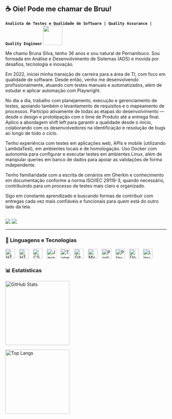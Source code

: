 ## ☕ Oie! Pode me chamar de Bruu!
**`Analista de Testes e Qualidade de Software | Quality Assurance | Quality Engineer`** <img src="https://media3.giphy.com/media/v1.Y2lkPTc5MGI3NjExOGYxeXowZmprbHJveTdzZjEwdHFxZmF0am5nNzAwdGxpNmJ6OGhrYSZlcD12MV9pbnRlcm5hbF9naWZfYnlfaWQmY3Q9cw/sY9u2YefeMdWHvoc7K/giphy.gif" width="60"></em></p>

Me chamo Bruna Silva, tenho 36 anos e sou natural de Pernambuco. Sou formada em Análise e Desenvolvimento de Sistemas (ADS) e movida por desafios, tecnologia e inovação.

Em 2022, iniciei minha transição de carreira para a área de TI, com foco em qualidade de software. Desde então, venho me desenvolvendo profissionalmente, atuando com testes manuais e automatizados, além de estudar e aplicar automação com Playwright.

No dia a dia, trabalho com planejamento, execução e gerenciamento de testes, apoiando também o levantamento de requisitos e o mapeamento de processos. Participo ativamente de todas as etapas do desenvolvimento — desde o design e prototipação com o time de Produto até a entrega final. Aplico a abordagem shift left para garantir a qualidade desde o início, colaborando com os desenvolvedores na identificação e resolução de bugs ao longo de todo o ciclo.

Tenho experiência com testes em aplicações web, APIs e mobile (utilizando LambdaTest), em ambientes locais e de homologação. Uso Docker com autonomia para configurar e executar testes em ambientes Linux, além de manipular queries em banco de dados para apoiar as validações de forma independente.

Tenho familiaridade com a escrita de cenários em Gherkin e conhecimento em documentação conforme a norma ISO/IEC 29119-3, quando necessário, contribuindo para um processo de testes mais claro e organizado.

Sigo em constante aprendizado e buscando formas de contribuir com entregas cada vez mais confiáveis e funcionais para quem está do outro lado da tela.

##
<div>
    <a href="https://www.linkedin.com/in/bruna-cristina-silva-/" target="_blank"><img src="https://img.shields.io/badge/-LinkedIn-%230077B5?style=for-the-badge&logo=linkedin&logoColor=white" target="_blank"></a> 
  <a href = "mailto:bru.geminitech@gmail.com"><img src="https://img.shields.io/badge/-Gmail-D14836?style=for-the-badge&logo=gmail&logoColor=white" target="_blank"></a>
  
</div>

---

### 🤖 Linguagens e Tecnologias

<img 
    align="left" 
    alt="HTML"
    title="HTML" 
    width="30px" 
    style="padding-right: 10px;" 
    src="https://cdn.jsdelivr.net/gh/devicons/devicon@latest/icons/vscode/vscode-original-wordmark.svg" 
/>
<img 
    align="left" 
    alt="HTML"
    title="HTML" 
    width="30px" 
    style="padding-right: 10px;" 
    src="https://cdn.jsdelivr.net/gh/devicons/devicon@latest/icons/html5/html5-original.svg" 
/>
<img 
    align="left" 
    alt="CSS" 
    title="CSS"
    width="30px" 
    style="padding-right: 10px;" 
    src="https://cdn.jsdelivr.net/gh/devicons/devicon@latest/icons/css3/css3-original.svg" 
/>
<img 
    align="left" 
    alt="JavaScript" 
    title="JavaScript"
    width="30px" 
    style="padding-right: 10px;" 
    src="https://cdn.jsdelivr.net/gh/devicons/devicon@latest/icons/javascript/javascript-original.svg" 
/>
<img 
    align="left" 
    alt="TypeScript"
    title="TypeScript" 
    width="30px" 
    style="padding-right: 10px;" 
    src="https://cdn.jsdelivr.net/gh/devicons/devicon@latest/icons/typescript/typescript-original.svg"  
/>
<img 
    align="left" 
    alt="Git" 
    title="Git"
    width="30px" 
    style="padding-right: 10px;" 
    src="https://cdn.jsdelivr.net/gh/devicons/devicon@latest/icons/git/git-original.svg" 
/>
<img 
    align="left" 
    alt="MySql" 
    title="MySql"
    width="30px" 
    style="padding-right: 10px;" 
    src="https://cdn.jsdelivr.net/gh/devicons/devicon@latest/icons/mysql/mysql-original.svg" 
/>
<img 
    align="left" 
    alt="Postman" 
    title="Postman"
    width="30px" 
    style="padding-right: 10px;" 
    src="https://cdn.jsdelivr.net/gh/devicons/devicon@latest/icons/postman/postman-original.svg" 
/>
<img 
    align="left" 
    alt="Playwright" 
    title="Playwright"
    width="30px" 
    style="padding-right: 10px;" 
    src="https://cdn.jsdelivr.net/gh/devicons/devicon@latest/icons/playwright/playwright-original.svg" 
/>
<img 
    align="left" 
    alt="Docker" 
    title="Docker"
    width="30px" 
    style="padding-right: 10px;" 
    src="https://cdn.jsdelivr.net/gh/devicons/devicon@latest/icons/docker/docker-original-wordmark.svg" 
/>
<img 
    align="left" 
    alt="Linux" 
    title="Linux"
    width="30px" 
    style="padding-right: 10px;" 
    src="https://cdn.jsdelivr.net/gh/devicons/devicon@latest/icons/linux/linux-original.svg" 
/>
<br/>
<br/>

### 📊 Estatísticas

<p align="left">
  <img 
    alt="GitHub Stats" 
    height="200" 
    style="padding-right: 10px;" 
    src="https://github-readme-stats.vercel.app/api?username=Bruu-Silva&show_icons=true&theme=tokyonight&include_all_commits=true&locale=pt-br" 
  />
  
  <img 
    alt="Top Langs" 
    height="200" 
    src="https://github-readme-stats.vercel.app/api/top-langs/?username=Bruu-Silva&theme=tokyonight&layout=compact&custom_title=Tecnologias&langs_count=9" 
  />
</p>

